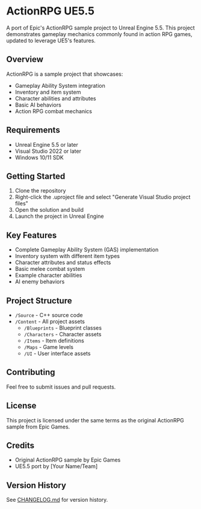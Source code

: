 # ActionRPG UE5.5

A port of Epic's ActionRPG sample project to Unreal Engine 5.5. This project demonstrates gameplay mechanics commonly found in action RPG games, updated to leverage UE5's features.

## Overview

ActionRPG is a sample project that showcases:
- Gameplay Ability System integration
- Inventory and item system
- Character abilities and attributes
- Basic AI behaviors
- Action RPG combat mechanics

## Requirements

- Unreal Engine 5.5 or later
- Visual Studio 2022 or later
- Windows 10/11 SDK

## Getting Started

1. Clone the repository
2. Right-click the .uproject file and select "Generate Visual Studio project files"
3. Open the solution and build
4. Launch the project in Unreal Engine

## Key Features

- Complete Gameplay Ability System (GAS) implementation
- Inventory system with different item types
- Character attributes and status effects
- Basic melee combat system
- Example character abilities
- AI enemy behaviors

## Project Structure

- `/Source` - C++ source code
- `/Content` - All project assets
  - `/Blueprints` - Blueprint classes
  - `/Characters` - Character assets
  - `/Items` - Item definitions
  - `/Maps` - Game levels
  - `/UI` - User interface assets

## Contributing

Feel free to submit issues and pull requests.

## License

This project is licensed under the same terms as the original ActionRPG sample from Epic Games.

## Credits

- Original ActionRPG sample by Epic Games
- UE5.5 port by [Your Name/Team]

## Version History

See [CHANGELOG.md](CHANGELOG.md) for version history.